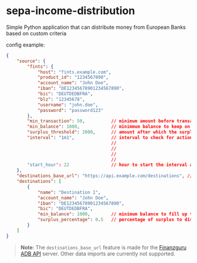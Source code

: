 # sepa-income-distribution
Simple Python application that can distribute money from European Banks based on custom criteria

config example:
```json
{
    "source": {
        "fints": {
            "host": "fints.example.com",
            "product_id": "1234567890",
            "account_name": "John Doe",
            "iban": "DE12345678901234567890",
            "bic": "DEUTDEDBFRA",
            "blz": "12345678",
            "username": "john.doe",
            "password": "password123"
        },
        "min_transaction": 50,          // minimum amount before transaction is submitted
        "min_balance": 1000,            // minimmum balance to keep on source
        "surplus_threshold": 2000,      // amount after which the surplus is distributed by percentage
        "interval": "1m1",              // interval to check for actions: 6h: every 6 hours, 
                                        //                                Xd: every X days, 
                                        //                                XmY: every X months, 
                                        //                                XMY: every 1/X months with X between 2 and 4 
                                        //                                     with Y being the offset in days from start of month (1-31)
        "start_hour": 22                // hour to start the interval at (0-23)
    },
    "destinations_base_url": "https://api.example.com/destinations", // url to fetch destinations from (dict of accountname=>balance and "last_updated"=>timestamp)
    "destinations": [
        {
            "name": "Destination 1",
            "account_name": "John Doe",
            "iban": "DE12345678901234567890",
            "bic": "DEUTDEDBFRA",
            "min_balance": 1000,        // minimum balance to fill up to from source
            "surplus_percentage": 0.5   // percentage of surplus to distribute to this destination (all destinations must add up to 1)
        }
    ]
}
```

> **Note**: The `destinations_base_url` feature is made for the [Finanzguru ADB API](https://github.com/yniverz/finanzguru-adb-api) server. Other data imports are currently not supported.